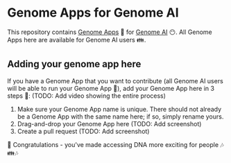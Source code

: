 # Genome Apps for Genome AI

This repository contains [Genome Apps](https://www.guardiome.com/apps-index/) :microscope: for [Genome AI](https://www.guardiome.com/ai-index/) :no_mouth:.
All Genome Apps here are available for Genome AI users :family:.

## Adding your genome app here

If you have a Genome App that you want to contribute (all Genome AI users will be able to run your Genome App :dancers:), add your Genome App here in 3 steps :feet:: (TODO: Add video showing the entire process)
1. Make sure your Genome App name is unique. There should not already be a Genome App with the same name here; if so, simply rename yours.
2. Drag-and-drop your Genome App here (TODO: Add screenshot)
3. Create a pull request (TODO: Add screenshot)

:tada: Congratulations - you've made accessing DNA more exciting for people :notes::family::notes:
